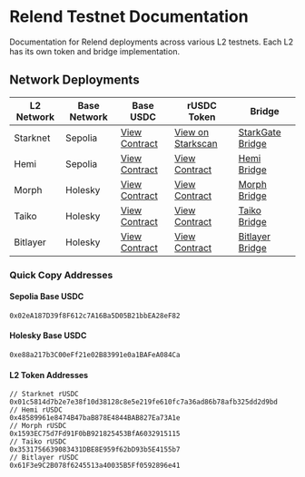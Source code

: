 # Relend Testnet Documentation
Documentation for Relend deployments across various L2 testnets. Each L2 has its own token and bridge implementation.

## Network Deployments

| L2 Network | Base Network | Base USDC | rUSDC Token | Bridge |
|------------|--------------|-----------|--------------|--------|
| Starknet | Sepolia | [View Contract](https://sepolia.etherscan.io/address/0x02eA187D39f8F612c7A16Ba5D05B21bbEA28eF82) | [View on Starkscan](https://sepolia.starkscan.co/token/0x01c5814d7b2e7e38f10d38128c8e5e219fe610fc7a36ad86b78afb325dd2d9bd) | [StarkGate Bridge](https://starkgate.starknet.io/bridge/deposit) |
| Hemi | Sepolia | [View Contract](https://sepolia.etherscan.io/address/0x02eA187D39f8F612c7A16Ba5D05B21bbEA28eF82) | [View Contract](https://sepolia.etherscan.io/address/0x48589961e8474B47baB878E4844BAB827Ea73A1e) | [Hemi Bridge](https://app.hemi.xyz/en/tunnel/) |
| Morph | Holesky | [View Contract](https://holesky.etherscan.io/address/0xe88a217b3C00eFf21e02B83991e0a1BAFeA084Ca) | [View Contract](https://holesky.etherscan.io/address/0x1593EC75d7Fd91F0bB921825453BfA6032915115) | [Morph Bridge](https://bridge.morphl2.io/) |
| Taiko | Holesky | [View Contract](https://holesky.etherscan.io/address/0xe88a217b3C00eFf21e02B83991e0a1BAFeA084Ca) | [View Contract](https://holesky.etherscan.io/address/0x3531756639083431DBE8E959f62bD93b5E4155b7) | [Taiko Bridge](https://bridge.taiko.xyz/) |
| Bitlayer | Holesky | [View Contract](https://holesky.etherscan.io/address/0xe88a217b3C00eFf21e02B83991e0a1BAFeA084Ca) | [View Contract](https://holesky.etherscan.io/address/0x61F3e9C2B078f6245513a40035B5Ff0592896e41) | [Bitlayer Bridge](https://www.bitlayer.org/bridge) |

### Quick Copy Addresses

#### Sepolia Base USDC

```solidity
0x02eA187D39f8F612c7A16Ba5D05B21bbEA28eF82
```

#### Holesky Base USDC

```solidity
0xe88a217b3C00eFf21e02B83991e0a1BAFeA084Ca
```

#### L2 Token Addresses

```solidity
// Starknet rUSDC
0x01c5814d7b2e7e38f10d38128c8e5e219fe610fc7a36ad86b78afb325dd2d9bd
// Hemi rUSDC
0x48589961e8474B47baB878E4844BAB827Ea73A1e
// Morph rUSDC
0x1593EC75d7Fd91F0bB921825453BfA6032915115
// Taiko rUSDC
0x3531756639083431DBE8E959f62bD93b5E4155b7
// Bitlayer rUSDC
0x61F3e9C2B078f6245513a40035B5Ff0592896e41
```

